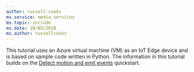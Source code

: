 ```yaml
---
author: russell-cooks
ms.service: media-services
ms.topic: include
ms.date: 10/05/2020
ms.author: russellcooks
---
```


This tutorial uses an Azure virtual machine (VM) as an IoT Edge device and is based on sample code written in Python. The information in this tutorial builds on the [Detect motion and emit events](../../../detect-motion-emit-events-quickstart.md) quickstart.
